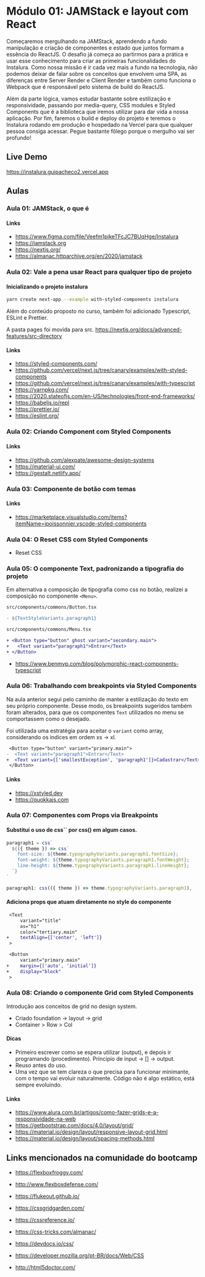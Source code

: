 # Módulo 01: JAMStack e layout com React

Começaremos mergulhando na JAMStack, aprendendo a fundo manipulação e criação de componentes e estado que juntos formam a essência do ReactJS. O desafio já começa ao partirmos para a prática e usar esse conhecimento para criar as primeiras funcionalidades do Instalura. Como nossa missão é ir cada vez mais a fundo na tecnologia, não podemos deixar de falar sobre os conceitos que envolvem uma SPA, as diferenças entre Server Render e Client Render e também como funciona o Webpack que é responsável pelo sistema de build do ReactJS.

Além da parte lógica, vamos estudar bastante sobre estilização e responsividade, passando por media-query, CSS modules e Styled Components que é a biblioteca que iremos utilizar para dar vida a nossa aplicação. Por fim, faremos o build e deploy do projeto e teremos o Instalura rodando em produção e hospedado na Vercel para que qualquer pessoa consiga acessar. Pegue bastante fôlego porque o mergulho vai ser profundo!

## Live Demo

https://instalura.guipacheco2.vercel.app

## Aulas

### Aula 01: JAMStack, o que é

#### Links

- https://www.figma.com/file/Veefm1pjkeTFcJC7BUqHge/Instalura
- https://jamstack.org
- https://nextjs.org/
- https://almanac.httparchive.org/en/2020/jamstack

### Aula 02: Vale a pena usar React para qualquer tipo de projeto

#### Inicializando o projeto instalura

```sh
yarn create next-app --example with-styled-components instalura
```

Além do conteúdo proposto no curso, também foi adicionado Typescript, ESLint e Prettier.

A pasta pages foi movida para src. https://nextjs.org/docs/advanced-features/src-directory

#### Links

- https://styled-components.com/
- https://github.com/vercel/next.js/tree/canary/examples/with-styled-components
- https://github.com/vercel/next.js/tree/canary/examples/with-typescript
- https://yarnpkg.com/
- https://2020.stateofjs.com/en-US/technologies/front-end-frameworks/
- https://babeljs.io/repl
- https://prettier.io/
- https://eslint.org/

### Aula 02: Criando Component com Styled Components

#### Links

- https://github.com/alexpate/awesome-design-systems
- https://material-ui.com/
- https://gestalt.netlify.app/

### Aula 03: Componente de botão com temas

#### Links

- https://marketplace.visualstudio.com/items?itemName=jpoissonnier.vscode-styled-components

### Aula 04: O Reset CSS com Styled Components

- Reset CSS

### Aula 05: O componente Text, padronizando a tipografia do projeto

Em alternativa a composição de tipografia como css no botão, realizei a composição no componente `<Menu>`.

```diff
src/components/commons/Button.tsx

- ${TextStyleVariants.paragraph1}
```

```diff
src/components/commons/Menu.tsx

+ <Button type="button" ghost variant="secondary.main">
+   <Text variant="paragraph1">Entrar</Text>
+ </Button>
```

- https://www.benmvp.com/blog/polymorphic-react-components-typescript

### Aula 06: Trabalhando com breakpoints via Styled Components

Na aula anterior segui pelo caminho de manter a estilização do texto em seu próprio componente. Desse modo, os breakpoints sugeridos também foram alterados, para que os componentes `Text` utilizados no menu se comportassem como o desejado.

Foi utilizada uma estratégia para aceitar o `variant` como array, considerando os indices em ordem xs -> xl.

```diff
 <Button type="button" variant="primary.main">
-  <Text variant="paragraph1">Entrar</Text>
+  <Text variant={['smallestException', 'paragraph1']}>Cadastrar</Text>
 </Button>
```

#### Links

- https://xstyled.dev
- https://quokkajs.com

### Aula 07: Componentes com Props via Breakpoints

#### Substitui o uso de css`` por css() em algum casos.

```js
paragraph1 = css`
  ${({ theme }) => css`
    font-size: ${theme.typographyVariants.paragraph1.fontSize};
    font-weight: ${theme.typographyVariants.paragraph1.fontWeight};
    line-height: ${theme.typographyVariants.paragraph1.lineHeight};
  `}
`
```

```js
paragraph1: css(({ theme }) => theme.typographyVariants.paragraph1),
```

#### Adiciona props que atuam diretamente no style do componente

```diff
 <Text
     variant="title"
     as="h1"
     color="tertiary.main"
+    textAlign={['center', 'left']}
 >
```

```diff
 <Button
     variant="primary.main"
+    margin={['auto', 'initial']}
+    display="block"
 >
```

### Aula 08: Criando o componente Grid com Styled Components

Introdução aos conceitos de grid no design system.

- Criado foundation -> layout -> grid
- Container > Row > Col

#### Dicas

- Primeiro escrever como se espera utilizar (output), e depois ir programando (procedimento). Principio de input -> [] -> output.
- Reuso antes do uso.
- Uma vez que se tem clareza o que precisa para funcionar minimante, com o tempo vai evoluir naturalmente. Código não é algo estático, está sempre evoluindo.

#### Links

- https://www.alura.com.br/artigos/como-fazer-grids-e-a-responsividade-na-web
- https://getbootstrap.com/docs/4.0/layout/grid/
- https://material.io/design/layout/responsive-layout-grid.html
- https://material.io/design/layout/spacing-methods.html

## Links mencionados na comunidade do bootcamp

- https://flexboxfroggy.com/
- http://www.flexboxdefense.com/
- https://flukeout.github.io/
- https://cssgridgarden.com/

- https://cssreference.io/
- https://css-tricks.com/almanac/
- https://devdocs.io/css/
- https://developer.mozilla.org/pt-BR/docs/Web/CSS
- http://html5doctor.com/
